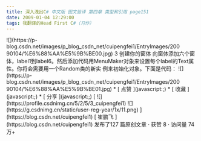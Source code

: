 ```yaml
---
title: 深入浅出C# 中文版 图文皆译 第四章 类型和引用 page151
date: 2009-01-04 12:29:00
tags: 我翻译的Head First C#（习作）
---
```

<?xml:namespace prefix = o ns = "urn:schemas-microsoft-com:office:office" />

![](https://p-blog.csdn.net/images/p_blog_csdn_net/cuipengfei1/EntryImages/200
90104/%E6%88%AA%E5%9B%BE00.jpg)

3  创建你的窗体

向窗体添加六个窗体，label1到label6。然后添加代码用MenuMaker对象来设置每个label的Text属性。你将会需要用一个Random类的新实
例来初始化对象。下面是代码：

![](https://p-blog.csdn.net/images/p_blog_csdn_net/cuipengfei1/EntryImages/200
90104/%E6%88%AA%E5%9B%BE01.jpg)

  * [ 点赞  ](javascript:;)
  * [ 收藏  ](javascript:;)
  * [ 分享 ](javascript:;)

[ ![](https://profile.csdnimg.cn/5/2/5/3_cuipengfei1)
![](https://g.csdnimg.cn/static/user-reg-year/1x/11.png)
](https://blog.csdn.net/cuipengfei1)

[ 崔鹏飞 ](https://blog.csdn.net/cuipengfei1)

发布了127 篇原创文章  ·  获赞 8  ·  访问量 74万+


